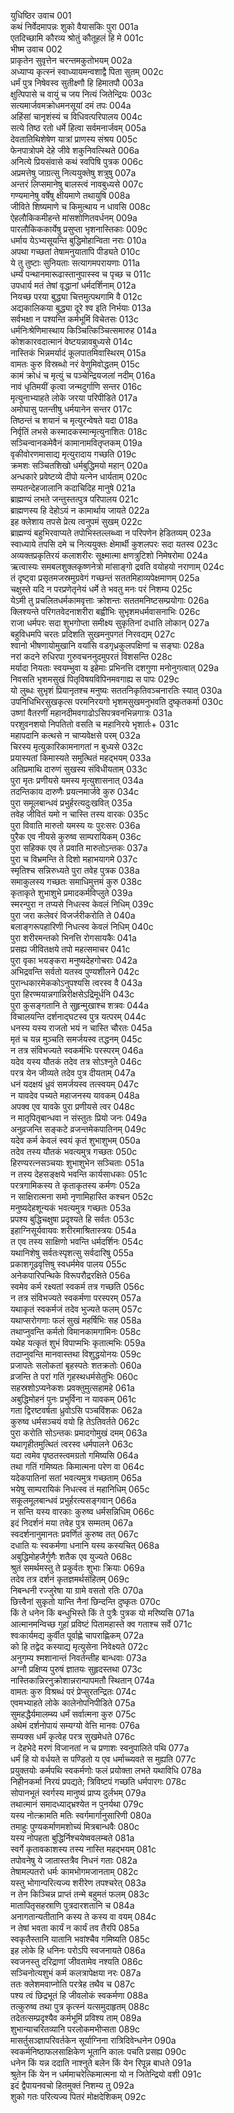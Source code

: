युधिष्ठिर उवाच	001    
कथं निर्वेदमापन्नः शुको वैयासकिः पुरा	001a  
एतदिच्छामि कौरव्य श्रोतुं कौतूहलं हि मे	001c  
भीष्म उवाच	002    
प्राकृतेन सुवृत्तेन चरन्तमकुतोभयम्	002a  
अध्याप्य कृत्स्नं स्वाध्यायमन्वशाद्वै पिता सुतम्	002c  
धर्मं पुत्र निषेवस्व सुतीक्ष्णौ हि हिमातपौ	003a  
क्षुत्पिपासे च वायुं च जय नित्यं जितेन्द्रियः	003c  
सत्यमार्जवमक्रोधमनसूयां दमं तपः	004a  
अहिंसां चानृशंस्यं च विधिवत्परिपालय	004c  
सत्ये तिष्ठ रतो धर्मे हित्वा सर्वमनार्जवम्	005a  
देवतातिथिशेषेण यात्रां प्राणस्य संश्रय	005c  
फेनपात्रोपमे देहे जीवे शकुनिवत्स्थिते	006a  
अनित्ये प्रियसंवासे कथं स्वपिषि पुत्रक	006c  
अप्रमत्तेषु जाग्रत्सु नित्ययुक्तेषु शत्रुषु	007a  
अन्तरं लिप्समानेषु बालस्त्वं नावबुध्यसे	007c  
गण्यमानेषु वर्षेषु क्षीयमाणे तथायुषि	008a  
जीविते शिष्यमाणे च किमुत्थाय न धावसि	008c  
ऐहलौकिकमीहन्ते मांसशोणितवर्धनम्	009a  
पारलौकिककार्येषु प्रसुप्ता भृशनास्तिकाः	009c  
धर्माय येऽभ्यसूयन्ति बुद्धिमोहान्विता नराः	010a  
अपथा गच्छतां तेषामनुयातापि पीड्यते	010c  
ये तु तुष्टाः सुनियताः सत्यागमपरायणाः	011a  
धर्म्यं पन्थानमारूढास्तानुपास्स्व च पृच्छ च	011c  
उपधार्य मतं तेषां वृद्धानां धर्मदर्शिनाम्	012a  
नियच्छ परया बुद्ध्या चित्तमुत्पथगामि वै	012c  
अद्यकालिकया बुद्ध्या दूरे श्व इति निर्भयाः	013a  
सर्वभक्षा न पश्यन्ति कर्मभूमिं विचेतसः	013c  
धर्मनिःश्रेणिमास्थाय किञ्चित्किञ्चित्समारुह	014a  
कोशकारवदात्मानं वेष्टयन्नावबुध्यसे	014c  
नास्तिकं भिन्नमर्यादं कूलपातमिवास्थिरम्	015a  
वामतः कुरु विस्रब्धो नरं वेणुमिवोद्धतम्	015c  
कामं क्रोधं च मृत्युं च पञ्चेन्द्रियजलां नदीम्	016a  
नावं धृतिमयीं कृत्वा जन्मदुर्गाणि सन्तर	016c  
मृत्युनाभ्याहते लोके जरया परिपीडिते	017a  
अमोघासु पतन्तीषु धर्मयानेन सन्तर	017c  
तिष्ठन्तं च शयानं च मृत्युरन्वेषते यदा	018a  
निर्वृतिं लभसे कस्मादकस्मान्मृत्युनाशितः	018c  
सञ्चिन्वानकमेवैनं कामानामवितृप्तकम्	019a  
वृकीवोरणमासाद्य मृत्युरादाय गच्छति	019c  
क्रमशः सञ्चितशिखो धर्मबुद्धिमयो महान्	020a  
अन्धकारे प्रवेष्टव्ये दीपो यत्नेन धार्यताम्	020c  
सम्पतन्देहजालानि कदाचिदिह मानुषे	021a  
ब्राह्मण्यं लभते जन्तुस्तत्पुत्र परिपालय	021c  
ब्राह्मणस्य हि देहोऽयं न कामार्थाय जायते	022a  
इह क्लेशाय तपसे प्रेत्य त्वनुपमं सुखम्	022c  
ब्राह्मण्यं बहुभिरवाप्यते तपोभिस्तल्लब्ध्वा न परिपणेन हेडितव्यम्	023a  
स्वाध्याये तपसि दमे च नित्ययुक्तः क्षेमार्थी कुशलपरः सदा यतस्व	023c  
अव्यक्तप्रकृतिरयं कलाशरीरः सूक्ष्मात्मा क्षणत्रुटिशो निमेषरोमा	024a  
ऋत्वास्यः समबलशुक्लकृष्णनेत्रो मांसाङ्गो द्रवति वयोहयो नराणाम्	024c  
तं दृष्ट्वा प्रसृतमजस्रमुग्रवेगं गच्छन्तं सततमिहाव्यपेक्षमाणम्	025a  
चक्षुस्ते यदि न परप्रणेतृनेयं धर्मे ते भवतु मनः परं निशम्य	025c  
येऽमी तु प्रचलितधर्मकामवृत्ताः क्रोशन्तः सततमनिष्टसम्प्रयोगाः	026a  
क्लिश्यन्ते परिगतवेदनाशरीरा बह्वीभिः सुभृशमधर्मवासनाभिः	026c  
राजा धर्मपरः सदा शुभगोप्ता समीक्ष्य सुकृतिनां दधाति लोकान्	027a  
बहुविधमपि चरतः प्रदिशति सुखमनुपगतं निरवद्यम्	027c  
श्वानो भीषणायोमुखानि वयांसि वडगृध्रकुलपक्षिणां च सङ्घाः	028a  
नरां कदने रुधिरपा गुरुवचननुदमुपरतं विशसन्ति	028c  
मर्यादा नियताः स्वयम्भुवा य इहेमाः प्रभिनत्ति दशगुणा मनोनुगत्वात्	029a  
निवसति भृशमसुखं पितृविषयविपिनमवगाह्य स पापः	029c  
यो लुब्धः सुभृशं प्रियानृतश्च मनुष्यः सततनिकृतिवञ्चनारतिः स्यात्	030a  
उपनिधिभिरसुखकृत्स परमनिरयगो भृशमसुखमनुभवति दुष्कृतकर्मा	030c  
उष्णां वैतरणीं महानदीमवगाढोऽसिपत्रवनभिन्नगात्रः	031a  
परशुवनशयो निपतितो वसति च महानिरये भृशार्तः+	031c  
महापदानि कत्थसे न चाप्यवेक्षसे परम्	032a  
चिरस्य मृत्युकारिकामनागतां न बुध्यसे	032c  
प्रयास्यतां किमास्यते समुत्थितं महद्भयम्	033a  
अतिप्रमाथि दारुणं सुखस्य संविधीयताम्	033c  
पुरा मृतः प्रणीयसे यमस्य मृत्युशासनात्	034a  
तदन्तिकाय दारुणैः प्रयत्नमार्जवे कुरु	034c  
पुरा समूलबान्धवं प्रभुर्हरत्यदुःखवित्	035a  
तवेह जीवितं यमो न चास्ति तस्य वारकः	035c  
पुरा विवाति मारुतो यमस्य यः पुरःसरः	036a  
पुरैक एव नीयसे कुरुष्व साम्परायिकम्	036c  
पुरा सहिक्क एव ते प्रवाति मारुतोऽन्तकः	037a  
पुरा च विभ्रमन्ति ते दिशो महाभयागमे	037c  
स्मृतिश्च सन्निरुध्यते पुरा तवेह पुत्रक	038a  
समाकुलस्य गच्छतः समाधिमुत्तमं कुरु	038c  
कृताकृते शुभाशुभे प्रमादकर्मविप्लुते	039a  
स्मरन्पुरा न तप्यसे निधत्स्व केवलं निधिम्	039c  
पुरा जरा कलेवरं विजर्जरीकरोति ते	040a  
बलाङ्गरूपहारिणी निधत्स्व केवलं निधिम्	040c  
पुरा शरीरमन्तको भिनत्ति रोगसायकैः	041a  
प्रसह्य जीवितक्षये तपो महत्समाचर	041c  
पुरा वृका भयङ्करा मनुष्यदेहगोचराः	042a  
अभिद्रवन्ति सर्वतो यतस्व पुण्यशीलने	042c  
पुरान्धकारमेककोऽनुपश्यसि त्वरस्व वै	043a  
पुरा हिरण्मयान्नगान्निरीक्षसेऽद्रिमूर्धनि	043c  
पुरा कुसङ्गतानि ते सुहृन्मुखाश्च शत्रवः	044a  
विचालयन्ति दर्शनाद्घटस्व पुत्र यत्परम्	044c  
धनस्य यस्य राजतो भयं न चास्ति चौरतः	045a  
मृतं च यन्न मुञ्चति समर्जयस्व तद्धनम्	045c  
न तत्र संविभज्यते स्वकर्मभिः परस्परम्	046a  
यदेव यस्य यौतकं तदेव तत्र सोऽश्नुते	046c  
परत्र येन जीव्यते तदेव पुत्र दीयताम्	047a  
धनं यदक्षयं ध्रुवं समर्जयस्व तत्स्वयम्	047c  
न यावदेव पच्यते महाजनस्य यावकम्	048a  
अपक्व एव यावके पुरा प्रणीयसे त्वर	048c  
न मातृपितृबान्धवा न संस्तुतः प्रियो जनः	049a  
अनुव्रजन्ति सङ्कटे व्रजन्तमेकपातिनम्	049c  
यदेव कर्म केवलं स्वयं कृतं शुभाशुभम्	050a  
तदेव तस्य यौतकं भवत्यमुत्र गच्छतः	050c  
हिरण्यरत्नसञ्चयाः शुभाशुभेन सञ्चिताः	051a  
न तस्य देहसङ्क्षये भवन्ति कार्यसाधकाः	051c  
परत्रगामिकस्य ते कृताकृतस्य कर्मणः	052a  
न साक्षिरात्मना समो नृणामिहास्ति कश्चन	052c  
मनुष्यदेहशून्यकं भवत्यमुत्र गच्छतः	053a  
प्रपश्य बुद्धिचक्षुषा प्रदृश्यते हि सर्वतः	053c  
इहाग्निसूर्यवायवः शरीरमाश्रितास्त्रयः	054a  
त एव तस्य साक्षिणो भवन्ति धर्मदर्शिनः	054c  
यथानिशेषु सर्वतःस्पृशत्सु सर्वदारिषु	055a  
प्रकाशगूढवृत्तिषु स्वधर्ममेव पालय	055c  
अनेकपारिपन्थिके विरूपरौद्ररक्षिते	056a  
स्वमेव कर्म रक्ष्यतां स्वकर्म तत्र गच्छति	056c  
न तत्र संविभज्यते स्वकर्मणा परस्परम्	057a  
यथाकृतं स्वकर्मजं तदेव भुज्यते फलम्	057c  
यथाप्सरोगणाः फलं सुखं महर्षिभिः सह	058a  
तथाप्नुवन्ति कर्मतो विमानकामगामिनः	058c  
यथेह यत्कृतं शुभं विपाप्मभिः कृतात्मभिः	059a  
तदाप्नुवन्ति मानवास्तथा विशुद्धयोनयः	059c  
प्रजापतेः सलोकतां बृहस्पतेः शतक्रतोः	060a  
व्रजन्ति ते परां गतिं गृहस्थधर्मसेतुभिः	060c  
सहस्रशोऽप्यनेकशः प्रवक्तुमुत्सहामहे	061a  
अबुद्धिमोहनं पुनः प्रभुर्विना न यावकम्	061c  
गता द्विरष्टवर्षता ध्रुवोऽसि पञ्चविंशकः	062a  
कुरुष्व धर्मसञ्चयं वयो हि तेऽतिवर्तते	062c  
पुरा करोति सोऽन्तकः प्रमादगोमुखं दमम्	063a  
यथागृहीतमुत्थितं त्वरस्व धर्मपालने	063c  
यदा त्वमेव पृष्ठतस्त्वमग्रतो गमिष्यसि	064a  
तथा गतिं गमिष्यतः किमात्मना परेण वा	064c  
यदेकपातिनां सतां भवत्यमुत्र गच्छताम्	065a  
भयेषु साम्परायिकं निधत्स्व तं महानिधिम्	065c  
सकूलमूलबान्धवं प्रभुर्हरत्यसङ्गवान्	066a  
न सन्ति यस्य वारकाः कुरुष्व धर्मसन्निधिम्	066c  
इदं निदर्शनं मया तवेह पुत्र सम्मतम्	067a  
स्वदर्शनानुमानतः प्रवर्णितं कुरुष्व तत्	067c  
दधाति यः स्वकर्मणा धनानि यस्य कस्यचित्	068a  
अबुद्धिमोहजैर्गुणैः शतैक एव युज्यते	068c  
श्रुतं समर्थमस्तु ते प्रकुर्वतः शुभाः क्रियाः	069a  
तदेव तत्र दर्शनं कृतज्ञमर्थसंहितम्	069c  
निबन्धनी रज्जुरेषा या ग्रामे वसतो रतिः	070a  
छित्त्वैनां सुकृतो यान्ति नैनां छिन्दन्ति दुष्कृतः	070c  
किं ते धनेन किं बन्धुभिस्ते किं ते पुत्रैः पुत्रक यो मरिष्यसि	071a  
आत्मानमन्विच्छ गुहां प्रविष्टं पितामहास्ते क्व गताश्च सर्वे	071c  
श्वःकार्यमद्य कुर्वीत पूर्वाह्णे चापराह्णिकम्	072a  
को हि तद्वेद कस्याद्य मृत्युसेना निवेक्ष्यते	072c  
अनुगम्य श्मशानान्तं निवर्तन्तीह बान्धवाः	073a  
अग्नौ प्रक्षिप्य पुरुषं ज्ञातयः सुहृदस्तथा	073c  
नास्तिकान्निरनुक्रोशान्नरान्पापमतौ स्थितान्	074a  
वामतः कुरु विश्रब्धं परं प्रेप्सुरतन्द्रितः	074c  
एवमभ्याहते लोके कालेनोपनिपीडिते	075a  
सुमहद्धैर्यमालम्ब्य धर्मं सर्वात्मना कुरु	075c  
अथेमं दर्शनोपायं सम्यग्यो वेत्ति मानवः	076a  
सम्यक्स धर्मं कृत्वेह परत्र सुखमेधते	076c  
न देहभेदे मरणं विजानतां न च प्रणाशः स्वनुपालिते पथि	077a  
धर्मं हि यो वर्धयते स पण्डितो य एव धर्माच्च्यवते स मुह्यति	077c  
प्रयुक्तयोः कर्मपथि स्वकर्मणोः फलं प्रयोक्ता लभते यथाविधि	078a  
निहीनकर्मा निरयं प्रपद्यते; त्रिविष्टपं गच्छति धर्मपारगः	078c  
सोपानभूतं स्वर्गस्य मानुष्यं प्राप्य दुर्लभम्	079a  
तथात्मानं समादध्याद्भ्रश्येत न पुनर्यथा	079c  
यस्य नोत्क्रामति मतिः स्वर्गमार्गानुसारिणी	080a  
तमाहुः पुण्यकर्माणमशोच्यं मित्रबान्धवैः	080c  
यस्य नोपहता बुद्धिर्निश्चयेष्ववलम्बते	081a  
स्वर्गे कृतावकाशस्य तस्य नास्ति महद्भयम्	081c  
तपोवनेषु ये जातास्तत्रैव निधनं गताः	082a  
तेषामल्पतरो धर्मः कामभोगमजानताम्	082c  
यस्तु भोगान्परित्यज्य शरीरेण तपश्चरेत्	083a  
न तेन किञ्चिन्न प्राप्तं तन्मे बहुमतं फलम्	083c  
मातापितृसहस्राणि पुत्रदारशतानि च	084a  
अनागतान्यतीतानि कस्य ते कस्य वा वयम्	084c  
न तेषां भवता कार्यं न कार्यं तव तैरपि	085a  
स्वकृतैस्तानि यातानि भवांश्चैव गमिष्यति	085c  
इह लोके हि धनिनः परोऽपि स्वजनायते	086a  
स्वजनस्तु दरिद्राणां जीवतामेव नश्यति	086c  
सञ्चिनोत्यशुभं कर्म कलत्रापेक्षया नरः	087a  
ततः क्लेशमवाप्नोति परत्रेह तथैव च	087c  
पश्य त्वं छिद्रभूतं हि जीवलोकं स्वकर्मणा	088a  
तत्कुरुष्व तथा पुत्र कृत्स्नं यत्समुदाहृतम्	088c  
तदेतत्सम्प्रदृश्यैव कर्मभूमिं प्रविश्य ताम्	089a  
शुभान्याचरितव्यानि परलोकमभीप्सता	089c  
मासर्तुसञ्ज्ञापरिवर्तकेन सूर्याग्निना रात्रिदिवेन्धनेन	090a  
स्वकर्मनिष्ठाफलसाक्षिकेण भूतानि कालः पचति प्रसह्य	090c  
धनेन किं यन्न ददाति नाश्नुते बलेन किं येन रिपून्न बाधते	091a  
श्रुतेन किं येन न धर्ममाचरेत्किमात्मना यो न जितेन्द्रियो वशी	091c  
इदं द्वैपायनवचो हितमुक्तं निशम्य तु	092a  
शुको गतः परित्यज्य पितरं मोक्षदेशिकम्	092c  

